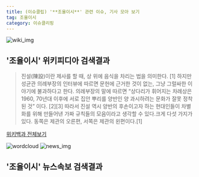 ```yaml
---
title: (이슈클립) '**조율이시**' 관련 이슈, 기사 모아 보기
tag: 조율이시
category: 이슈클리핑
---
```

![wiki_img](https://user-images.githubusercontent.com/42597476/44503234-41136a80-a6d0-11e8-9071-6fc6418eafe4.png)
## **'**조율이시**'** 위키피디아 검색결과
>진설(陳設)이란 제사를 할 때, 상 위에 음식을 차리는 법을 의미한다. [1] 하지만 성균관 의례부장의 인터뷰에 따르면 문헌에 근거한 것이 없는, 그냥 그럴싸한 이야기에 불과하다고 한다. 의례부장의 말에 따르면 “상다리가 휘어지는 차례상은 1960, 70년대 이후에 서로 집안 뿌리를 양반인 양 과시하려는 문화가 잘못 정착된 것” 이다. [2][3] 따라서 진설 역시 양반의 후손이고자 하는 현대인들이 차별화를 위해 만들어낸 가짜 규칙들의 모음이라고 생각할 수 있다.크게 다섯 가지가 있다. 동쪽은 제관의 오른편, 서쪽은 제관의 왼편이다.[1]

<a href="https://ko.wikipedia.org/wiki/조율이시" target="_blank">위키백과 전체보기</a>

![wordcloud](https://s3.ap-northeast-2.amazonaws.com/lyrics101-wordcloud/2018-09-23-1537706140.png)
![news_img](https://user-images.githubusercontent.com/42597476/44507050-1206f400-a6e4-11e8-8d98-7ffbfebb353f.png)
## **'**조율이시**'** 뉴스속보 검색결과

